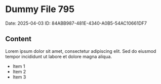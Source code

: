 # Dummy File 795

Date: 2025-04-03
ID: 84ABB987-481E-4340-A0B5-54AC10661DF7

## Content

Lorem ipsum dolor sit amet, consectetur adipiscing elit.
Sed do eiusmod tempor incididunt ut labore et dolore magna aliqua.

* Item 1
* Item 2
* Item 3

